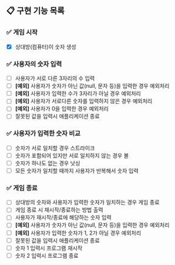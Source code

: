 ## 📋 구현 기능 목록

### ✅ 게임 시작
+ [x] 상대방(컴퓨터)이 숫자 생성

### ✅ 사용자의 숫자 입력
+ [ ] 사용자가 서로 다른 3자리의 수 입력
+ [ ] **[예외]** 사용자가 숫자가 아닌 값(null, 문자 등)을 입력한 경우 예외처리
+ [ ] **[예외]** 사용자가 입력한 수가 3자리가 아닐 경우 예외처리
+ [ ] **[예외]** 사용자가 서로다른 숫자를 입력하지 않은 경우 예외처리
+ [ ] **[예외]** 사용자가 0을 입력한 경우 예외처리
+ [ ] 잘못된 값을 입력시 애플리케이션 종료

### ✅ 사용자가 입력한 숫자 비교
+ [ ] 숫자가 서로 일치할 경우 스트라이크
+ [ ] 숫자가 포함되어 있지만 서로 일치하지 않는 경우 볼
+ [ ] 숫자가 하나도 없는 경우 낫싱
+ [ ] 모든 숫자가 일치할 때까지 사용자가 반복해서 숫자 입력

### ✅ 게임 종료
+ [ ] 상대방의 숫자와 사용자가 입력한 숫자가 일치하는 경우 게임 종료
+ [ ] 게임 종료 시 재시작/종료하는 방법 출력
+ [ ] 사용자가 재시작/종료에 해당하는 숫자 입력
+ [ ] **[예외]** 사용자가 숫자가 아닌 값(null, 문자 등)을 입력한 경우 예외처리
+ [ ] **[예외]** 사용자가 입력한 숫자가 1, 2가 아닐 경우 예외처리
+ [ ] 잘못된 값을 입력시 애플리케이션 종료
+ [ ] 숫자 1 입력시 프로그램 재시작
+ [ ] 숫자 2 입력시 프로그램 종료

